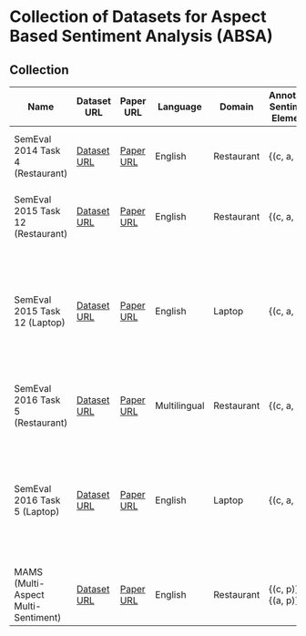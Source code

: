 # Collection of Datasets for Aspect Based Sentiment Analysis (ABSA)

## Collection

| Name                                 | Dataset URL                                                                            | Paper URL                                                        | Language     | Domain     | Annotated Sentiment Elements | # Categories        | Categories                                                                                                                                                                                                                      | Attributes                                                                                                               | # Train Samples              | # Test Samples                         |
| ------------------------------------ | -------------------------------------------------------------------------------------- | ---------------------------------------------------------------- | ------------ | ---------- | ---------------------------- | ------------------- | ------------------------------------------------------------------------------------------------------------------------------------------------------------------------------------------------------------------------------- | ------------------------------------------------------------------------------------------------------------------------ | ---------------------------- | -------------------------------------- |
| SemEval 2014 Task 4 (Restaurant)     | [Dataset URL](https://alt.qcri.org/semeval2014/task4/index.php?id=data-and-tools)      | [Paper URL](https://www.aclweb.org/anthology/S14-2004.pdf)       | English      | Restaurant | {(c, a, p)}                  | 5 categories        | Food, Service, Ambience, Price, Anecdotes/Miscellaneous                                                                                                                                                                         | General, Prices, Quality, Style & Options, Miscellaneous                                                                 | 3,041                        | 800 test samples                       |
| SemEval 2015 Task 12 (Restaurant)    | [Dataset URL](https://alt.qcri.org/semeval2015/task12/index.php?id=data-and-tools)     | [Paper URL](https://www.aclweb.org/anthology/S15-2082.pdf)       | English      | Restaurant | {(c, a, p)}                  | 6 categories        | Restaurant, Food, Drinks, Ambience, Service, Location                                                                                                                                                                           | General, Prices, Quality, Style & Options, Miscellaneous                                                                 | 1,315                        | 685 test samples                       |
| SemEval 2015 Task 12 (Laptop)        | [Dataset URL](https://alt.qcri.org/semeval2015/task12/index.php?id=data-and-tools)     | [Paper URL](https://www.aclweb.org/anthology/S15-2082.pdf)       | English      | Laptop     | {(c, a, p)}                  | 23 categories       | Laptop, Display, Keyboard, Mouse, Motherboard, CPU, Fans & Cooling, Ports, Memory, Power Supply, Optical Drives, Battery, Graphics, Hard Disk, Multimedia Devices, Hardware, Software, OS, Warranty, Shipping, Support, Company | General, Price, Quality, Operation & Performance, Usability, Design & Features, Portability, Connectivity, Miscellaneous | 1,739                        | 761 test samples                       |
| SemEval 2016 Task 5 (Restaurant)     | [Dataset URL](https://alt.qcri.org/semeval2016/task5/index.php?id=data-and-tools)      | [Paper URL](https://www.aclweb.org/anthology/S16-1002.pdf)       | Multilingual | Restaurant | {(c, a, p)}                  | 6 categories        | Restaurant, Food, Drinks, Ambience, Service, Location                                                                                                                                                                           | General, Prices, Quality, Style & Options, Miscellaneous                                                                 | multiple Languages, > 10.000 | multiple Languages, > 10.000           |
| SemEval 2016 Task 5 (Laptop)         | [Dataset URL](https://alt.qcri.org/semeval2016/task5/index.php?id=data-and-tools)      | [Paper URL](https://www.aclweb.org/anthology/S16-1002.pdf)       | English      | Laptop     | {(c, a, p)}                  | 23 categories       | Laptop, Display, Keyboard, Mouse, Motherboard, CPU, Fans & Cooling, Ports, Memory, Power Supply, Optical Drives, Battery, Graphics, Hard Disk, Multimedia Devices, Hardware, Software, OS, Warranty, Shipping, Support, Company | General, Price, Quality, Design & Features, Operation & Performance, Usability, Portability, Connectivity, Miscellaneous | multiple Languages, > 10.000 | multiple Languages, > 10.000           |
| MAMS (Multi-Aspect Multi-Sentiment)  | [Dataset URL](https://github.com/siat-nlp/MAMS-for-ABSA)                               | [Paper URL](https://aclanthology.org/D19-1654.pdf)               | English      | Restaurant | {(c, p)}, {(a, p)}           | 8 categories        | Food, Drinks, Ambience, Service, Price, Location, Miscellaneous, General                                                                                                                                                        | General, Prices, Quality, Style & Options, Miscellaneous                                                                 | ACSA: 3,149; ATSA: 4,297     | ACSA: 400; ATSA: 500                   |
